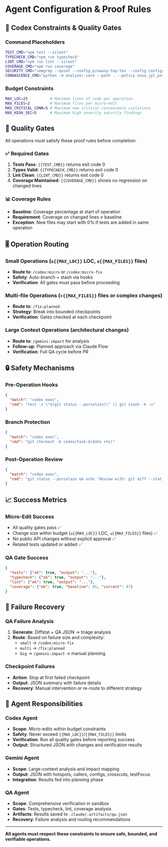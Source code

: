 # Agent Configuration & Proof Rules

## 🎯 Codex Constraints & Quality Gates

### Command Placeholders
```bash
TEST_CMD="npm test --silent"
TYPECHECK_CMD="npm run typecheck"
LINT_CMD="npm run lint --silent"
COVERAGE_CMD="npm run coverage"
SECURITY_CMD="semgrep --quiet --config p/owasp-top-ten --config configs/.semgrep.yml"
CONNASCENCE_CMD="python -m analyzer.core --path . --policy nasa_jpl_pot10 --format json"
```

### Budget Constraints
```bash
MAX_LOC=25          # Maximum lines of code per operation
MAX_FILES=2         # Maximum files per micro-edit
MAX_CRITICAL_CONN=5 # Maximum new critical connascence violations
MAX_HIGH_SEC=5      # Maximum high severity security findings
```

## 🚦 Quality Gates

All operations must satisfy these proof rules before completion:

### ✅ Required Gates
1. **Tests Pass**: `{{TEST_CMD}}` returns exit code 0
2. **Types Valid**: `{{TYPECHECK_CMD}}` returns exit code 0  
3. **Lint Clean**: `{{LINT_CMD}}` returns exit code 0
4. **Coverage Maintained**: `{{COVERAGE_CMD}}` shows no regression on changed lines

### 📊 Coverage Rules
- **Baseline**: Coverage percentage at start of operation
- **Requirement**: Coverage on changed lines ≥ baseline
- **Exception**: New files may start with 0% if tests are added in same operation

## 🎚️ Operation Routing

### Small Operations (`≤{{MAX_LOC}}` LOC, `≤{{MAX_FILES}}` files)
- **Route to**: `/codex:micro` or `/codex:micro-fix`
- **Safety**: Auto-branch + stash via hooks
- **Verification**: All gates must pass before proceeding

### Multi-file Operations (`>{{MAX_FILES}}` files or complex changes)
- **Route to**: `/fix:planned` 
- **Strategy**: Break into bounded checkpoints
- **Verification**: Gates checked at each checkpoint

### Large Context Operations (architectural changes)
- **Route to**: `/gemini:impact` for analysis
- **Follow-up**: Planned approach via Claude Flow
- **Verification**: Full QA cycle before PR

## 🔒 Safety Mechanisms

### Pre-Operation Hooks
```json
{
  "match": "codex exec",
  "cmd": "test -z \"$(git status --porcelain)\" || git stash -k -u"
}
```

### Branch Protection
```json
{
  "match": "codex exec", 
  "cmd": "git checkout -b codex/task-$(date +%s)"
}
```

### Post-Operation Review
```json
{
  "match": "codex exec",
  "cmd": "git status --porcelain && echo 'Review with: git diff --stat'"
}
```

## 📈 Success Metrics

### Micro-Edit Success
- All quality gates pass ✅
- Change size within budget (`≤{{MAX_LOC}}` LOC, `≤{{MAX_FILES}}` files) ✅
- No public API changes without explicit approval ✅
- Related tests updated or added ✅

### QA Gate Success  
```json
{
  "tests": {"ok": true, "output": "..."},
  "typecheck": {"ok": true, "output": "..."}, 
  "lint": {"ok": true, "output": "..."},
  "coverage": {"ok": true, "baseline": 85, "current": 87}
}
```

## 🔄 Failure Recovery

### QA Failure Analysis
1. **Generate**: Diffstat + QA JSON → triage analysis
2. **Route**: Based on failure size and complexity:
   - `small` → `/codex:micro-fix`
   - `multi` → `/fix:planned` 
   - `big` → `/gemini:impact` → manual planning

### Checkpoint Failures
- **Action**: Stop at first failed checkpoint
- **Output**: JSON summary with failure details
- **Recovery**: Manual intervention or re-route to different strategy

## 🎯 Agent Responsibilities

### Codex Agent
- **Scope**: Micro-edits within budget constraints
- **Safety**: Never exceed `{{MAX_LOC}}`/`{{MAX_FILES}}` limits
- **Verification**: Run all quality gates before reporting success
- **Output**: Structured JSON with changes and verification results

### Gemini Agent  
- **Scope**: Large-context analysis and impact mapping
- **Output**: JSON with hotspots, callers, configs, crosscuts, testFocus
- **Integration**: Results fed into planning phase

### QA Agent
- **Scope**: Comprehensive verification in sandbox
- **Gates**: Tests, typecheck, lint, coverage analysis
- **Artifacts**: Results saved to `.claude/.artifacts/qa.json`
- **Recovery**: Failure analysis and routing recommendations

---

**All agents must respect these constraints to ensure safe, bounded, and verifiable operations.**